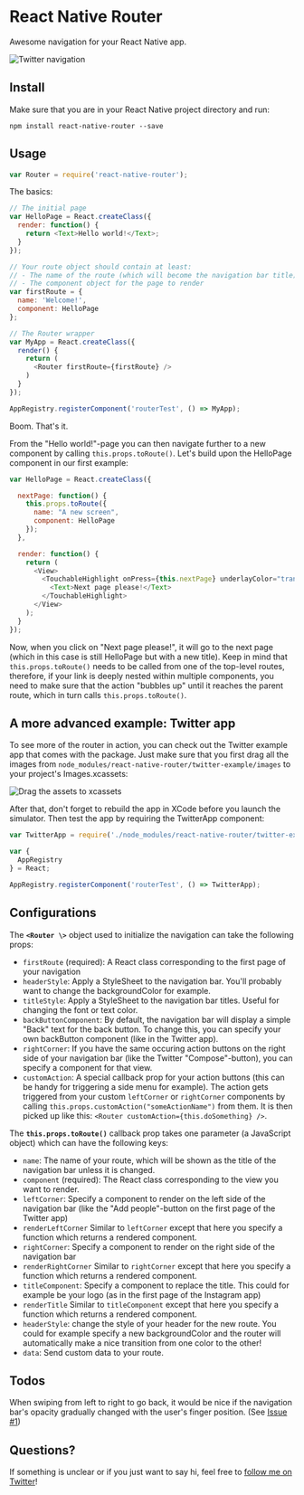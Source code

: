 React Native Router
===================
Awesome navigation for your React Native app.

![Twitter navigation](http://tristanedwards.me/u/react-native-router/native-router.gif)

Install
-------

Make sure that you are in your React Native project directory and run:

```npm install react-native-router --save```

Usage
-----

```javascript
var Router = require('react-native-router');
```

The basics:
```javascript
// The initial page
var HelloPage = React.createClass({
  render: function() {
    return <Text>Hello world!</Text>;
  }
});

// Your route object should contain at least:
// - The name of the route (which will become the navigation bar title)
// - The component object for the page to render
var firstRoute = {
  name: 'Welcome!',
  component: HelloPage
};

// The Router wrapper
var MyApp = React.createClass({
  render() {
    return (
      <Router firstRoute={firstRoute} />
    )
  }
});

AppRegistry.registerComponent('routerTest', () => MyApp);
```

Boom. That's it.

From the "Hello world!"-page you can then navigate further to a new component by calling ```this.props.toRoute()```. Let's build upon the HelloPage component in our first example:

```javascript
var HelloPage = React.createClass({

  nextPage: function() {
    this.props.toRoute({
      name: "A new screen",
      component: HelloPage
    });
  },

  render: function() {
    return (
      <View>
        <TouchableHighlight onPress={this.nextPage} underlayColor="transparent">
          <Text>Next page please!</Text>
        </TouchableHighlight>
      </View>
    );
  }
});
```

Now, when you click on "Next page please!", it will go to the next page (which in this case is still HelloPage but with a new title). Keep in mind that ```this.props.toRoute()``` needs to be called from one of the top-level routes, therefore, if your link is deeply nested within multiple components, you need to make sure that the action "bubbles up" until it reaches the parent route, which in turn calls ```this.props.toRoute()```.


A more advanced example: Twitter app
------------------------------------

To see more of the router in action, you can check out the Twitter example app that comes with the package. Just make sure that you first drag all the images from ```node_modules/react-native-router/twitter-example/images``` to your project's Images.xcassets:

![Drag the assets to xcassets](http://tristanedwards.me/u/react-native-router/drag-assets.gif)

After that, don't forget to rebuild the app in XCode before you launch the simulator. Then test the app by requiring the TwitterApp component:

```javascript
var TwitterApp = require('./node_modules/react-native-router/twitter-example');

var {
  AppRegistry
} = React;

AppRegistry.registerComponent('routerTest', () => TwitterApp);
```

Configurations
--------------

The **`<Router \>`** object used to initialize the navigation can take the following props:
- `firstRoute` (required): A React class corresponding to the first page of your navigation
- `headerStyle`: Apply a StyleSheet to the navigation bar. You'll probably want to change the backgroundColor for example.
- `titleStyle`: Apply a StyleSheet to the navigation bar titles. Useful for changing the font or text color.
- `backButtonComponent`: By default, the navigation bar will display a simple "Back" text for the back button. To change this, you can specify your own backButton component (like in the Twitter app).
- `rightCorner`: If you have the same occuring action buttons on the right side of your navigation bar (like the Twitter "Compose"-button), you can specify a component for that view.
- `customAction`: A special callback prop for your action buttons (this can be handy for triggering a side menu for example). The action gets triggered from your custom `leftCorner` or `rightCorner` components by calling `this.props.customAction("someActionName")` from them. It is then picked up like this: `<Router customAction={this.doSomething} />`.

The **`this.props.toRoute()`** callback prop takes one parameter (a JavaScript object) which can have the following keys:
- `name`: The name of your route, which will be shown as the title of the navigation bar unless it is changed.
- `component` (required): The React class corresponding to the view you want to render.
- `leftCorner`: Specify a component to render on the left side of the navigation bar (like the "Add people"-button on the first page of the Twitter app)
- `renderLeftCorner` Similar to `leftCorner` except that here you specify a function which returns a rendered component.
- `rightCorner`: Specify a component to render on the right side of the navigation bar
- `renderRightCorner` Similar to `rightCorner` except that here you specify a function which returns a rendered component.
- `titleComponent`: Specify a component to replace the title. This could for example be your logo (as in the first page of the Instagram app)
- `renderTitle` Similar to `titleComponent` except that here you specify a function which returns a rendered component.
- `headerStyle`: change the style of your header for the new route. You could for example specify a new backgroundColor and the router will automatically make a nice transition from one color to the other!
- `data`: Send custom data to your route.


Todos
-----
When swiping from left to right to go back, it would be nice if the navigation bar's opacity gradually changed with the user's finger position. (See [Issue #1](https://github.com/t4t5/react-native-router/issues/1))

Questions?
---------

If something is unclear or if you just want to say hi, feel free to [follow me on Twitter](https://twitter.com/t4t5)!

